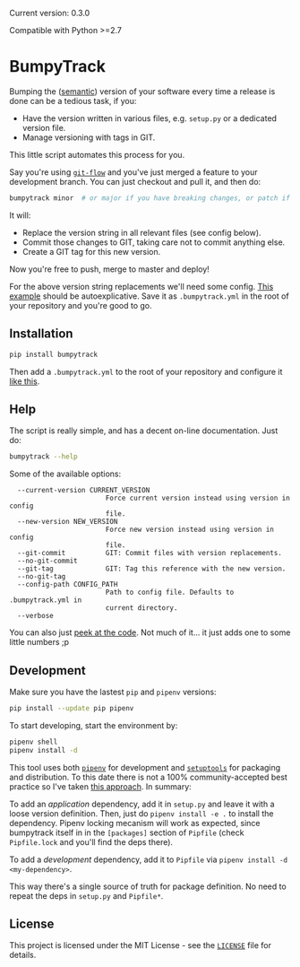 Current version: 0.3.0

Compatible with Python >=2.7

# BumpyTrack

Bumping the ([semantic](https://semver.org/)) version of your software every time a release is done can be a tedious task, if you:
- Have the version written in various files, e.g. `setup.py` or a dedicated version file.
- Manage versioning with tags in GIT.

This little script automates this process for you.

Say you're using [`git-flow`](https://nvie.com/posts/a-successful-git-branching-model/) and you've just merged a feature to your development branch. You can just checkout and pull it, and then do:

```bash
bumpytrack minor  # or major if you have breaking changes, or patch if it's a simple bugfix
```

It will:
- Replace the version string in all relevant files (see config below).
- Commit those changes to GIT, taking care not to commit anything else.
- Create a GIT tag for this new version.

Now you're free to push, merge to master and deploy!

For the above version string replacements we'll need some config. [This example](https://github.com/nandilugio/bumpytrack/blob/master/bumpytrack.example.yml) should be autoexplicative. Save it as `.bumpytrack.yml` in the root of your repository and you're good to go.

## Installation

```bash
pip install bumpytrack
```

Then add a `.bumpytrack.yml` to the root of your repository and configure it [like this](https://github.com/nandilugio/bumpytrack/blob/master/bumpytrack.example.yml).

## Help

The script is really simple, and has a decent on-line documentation. Just do:

```bash
bumpytrack --help
```

Some of the available options:

```
  --current-version CURRENT_VERSION
                        Force current version instead using version in config
                        file.
  --new-version NEW_VERSION
                        Force new version instead using version in config
                        file.
  --git-commit          GIT: Commit files with version replacements.
  --no-git-commit
  --git-tag             GIT: Tag this reference with the new version.
  --no-git-tag
  --config-path CONFIG_PATH
                        Path to config file. Defaults to .bumpytrack.yml in
                        current directory.
  --verbose
```

You can also just [peek at the code](https://github.com/nandilugio/bumpytrack/blob/master/bumpytrack/bumpytrack.py). Not much of it... it just adds one to some little numbers ;p

## Development

Make sure you have the lastest `pip` and `pipenv` versions:

```bash
pip install --update pip pipenv
```

To start developing, start the environment by:

```bash
pipenv shell
pipenv install -d
```

This tool uses both [`pipenv`](https://pipenv.readthedocs.io/) for development and [`setuptools`](https://setuptools.readthedocs.io/) for packaging and distribution. To this date there is not a 100% community-accepted best practice so I've taken [this approach](https://github.com/pypa/pipenv/issues/209#issuecomment-337409290). In summary:

To add an _application_ dependency, add it in `setup.py` and leave it with a loose version definition. Then, just do `pipenv install -e .` to install the dependency. Pipenv locking mecanism will work as expected, since bumpytrack itself in in the `[packages]` section of `Pipfile` (check `Pipfile.lock` and you'll find the deps there).

To add a _development_ dependency, add it to `Pipfile` via `pipenv install -d <my-dependency>`.

This way there's a single source of truth for package definition. No need to repeat the deps in `setup.py` and `Pipfile*`.

## License

This project is licensed under the MIT License - see the [`LICENSE`](https://github.com/nandilugio/bumpytrack/blob/master/LICENSE) file for details.

